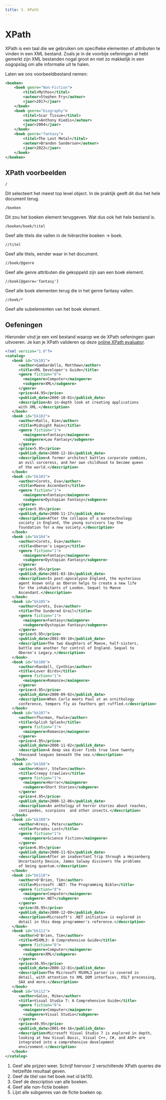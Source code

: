 ```yaml
---
title: 3. XPath
---
```


# XPath

XPath is een taal die we gebruiken om specifieke elementen of attributen te vinden in een XML bestand. Zoals je in de voorbije oefeningen al hebt gemerkt zijn XML bestanden nogal groot en niet zo makkelijk in een oogopslag om alle informatie uit te halen.

Laten we ons voorbeeldbestand nemen:

```xml
<boeken>
    <boek genre="Non-Fiction">
        <titel>Mythos</titel>
        <auteur>Stephen Fry</auteur>
        <jaar>2017</jaar>
    </boek>
    <boek genre="biography">
        <titel>Scar Tissue</titel>
        <auteur>Anthony Kiedis</auteur>
        <jaar>2004</jaar>
    </boek>
    <boek genre="fantasy">
        <titel>The Lost Metal</titel>
        <auteur>Brandon Sanderson</auteur>
        <jaar>2022</jaar>
    </boek>
</boeken>
```

## XPath voorbeelden

`/`

Dit selecteert het meest top level object. In de praktijk geeft dit dus het hele document terug.

`/boeken`

Dit zou het boeken element teruggeven. Wat dus ook het hele bestand is.

`/boeken/boek/titel`

Geef alle titels die vallen in de hiërarchie boeken -> boek.

`//titel`

Geef alle titels, eender waar in het document.

`//boek/@genre`

Geef alle genre attributen die gekoppeld zijn aan een boek element.

`//boek[@genre='fantasy']`

Geef alle boek elementen terug die in het genre fantasy vallen.

`//boek/*`

Geef alle subelementen van het boek element.

## Oefeningen

Hieronder vind je een xml bestand waarop we de XPath oefeningen gaan uitvoeren. Je kan je XPath valideren op deze [online XPath evaluator](https://www.freeformatter.com/xpath-tester.html).

```xml
<?xml version="1.0"?>
<catalog>
   <book id="bk101">
      <author>Gambardella, Matthew</author>
      <title>XML Developer's Guide</title>
      <genre fiction="0">
        <maingenre>Computer</maingenre>
        <subgenre>XML</subgenre>
      </genre>
      <price>44.95</price>
      <publish_date>2000-10-01</publish_date>
      <description>An in-depth look at creating applications 
      with XML.</description>
   </book>
   <book id="bk102">
      <author>Ralls, Kim</author>
      <title>Midnight Rain</title>
      <genre fiction="1">
        <maingenre>Fantasy</maingenre>
        <subgenre>Low Fantasy</subgenre>
      </genre>
      <price>5.95</price>
      <publish_date>2000-12-16</publish_date>
      <description>A former architect battles corporate zombies, 
      an evil sorceress, and her own childhood to become queen 
      of the world.</description>
   </book>
   <book id="bk103">
      <author>Corets, Eva</author>
      <title>Maeve Ascendant</title>
      <genre fiction="1">
        <maingenre>Fantasy</maingenre>
        <subgenre>Dystopian Fantasy</subgenre>
      </genre>
      <price>5.95</price>
      <publish_date>2000-11-17</publish_date>
      <description>After the collapse of a nanotechnology 
      society in England, the young survivors lay the 
      foundation for a new society.</description>
   </book>
   <book id="bk104">
      <author>Corets, Eva</author>
      <title>Oberon's Legacy</title>
      <genre fiction="1">
        <maingenre>Fantasy</maingenre>
        <subgenre>Dystopian Fantasy</subgenre>
      </genre>
      <price>5.95</price>
      <publish_date>2001-03-10</publish_date>
      <description>In post-apocalypse England, the mysterious 
      agent known only as Oberon helps to create a new life 
      for the inhabitants of London. Sequel to Maeve 
      Ascendant.</description>
   </book>
   <book id="bk105">
      <author>Corets, Eva</author>
      <title>The Sundered Grail</title>
      <genre fiction="1">
        <maingenre>Fantasy</maingenre>
        <subgenre>Dystopian Fantasy</subgenre>
      </genre>
      <price>5.95</price>
      <publish_date>2001-09-10</publish_date>
      <description>The two daughters of Maeve, half-sisters, 
      battle one another for control of England. Sequel to 
      Oberon's Legacy.</description>
   </book>
   <book id="bk106">
      <author>Randall, Cynthia</author>
      <title>Lover Birds</title>
      <genre fiction="1">
        <maingenre>Romance</maingenre>
      </genre>
      <price>4.95</price>
      <publish_date>2000-09-02</publish_date>
      <description>When Carla meets Paul at an ornithology 
      conference, tempers fly as feathers get ruffled.</description>
   </book>
   <book id="bk107">
      <author>Thurman, Paula</author>
      <title>Splish Splash</title>
      <genre fiction="1">
        <maingenre>Romance</maingenre>
      </genre>
      <price>4.95</price>
      <publish_date>2000-11-02</publish_date>
      <description>A deep sea diver finds true love twenty 
      thousand leagues beneath the sea.</description>
   </book>
   <book id="bk108">
      <author>Knorr, Stefan</author>
      <title>Creepy Crawlies</title>
      <genre fiction="1">
        <maingenre>Horror</maingenre>
        <subgenre>Short Stories</subgenre>
      </genre>
      <price>4.95</price>
      <publish_date>2000-12-06</publish_date>
      <description>An anthology of horror stories about roaches,
      centipedes, scorpions  and other insects.</description>
   </book>
   <book id="bk109">
      <author>Kress, Peter</author>
      <title>Paradox Lost</title>
      <genre fiction="1">
        <maingenre>Science Fiction</maingenre>
      </genre>
      <price>6.95</price>
      <publish_date>2000-11-02</publish_date>
      <description>After an inadvertant trip through a Heisenberg
      Uncertainty Device, James Salway discovers the problems 
      of being quantum.</description>
   </book>
   <book id="bk110">
      <author>O'Brien, Tim</author>
      <title>Microsoft .NET: The Programming Bible</title>
      <genre fiction="0">
        <maingenre>Computer</maingenre>
        <subgenre>.NET</subgenre>
      </genre>
      <price>36.95</price>
      <publish_date>2000-12-09</publish_date>
      <description>Microsoft's .NET initiative is explored in 
      detail in this deep programmer's reference.</description>
   </book>
   <book id="bk111">
      <author>O'Brien, Tim</author>
      <title>MSXML3: A Comprehensive Guide</title>
      <genre fiction="0">
        <maingenre>Computer</maingenre>
        <subgenre>XML</subgenre>
      </genre>
      <price>36.95</price>
      <publish_date>2000-12-01</publish_date>
      <description>The Microsoft MSXML3 parser is covered in 
      detail, with attention to XML DOM interfaces, XSLT processing, 
      SAX and more.</description>
   </book>
   <book id="bk112">
      <author>Galos, Mike</author>
      <title>Visual Studio 7: A Comprehensive Guide</title>
      <genre fiction="0">
        <maingenre>Computer</maingenre>
        <subgenre>Visual Studio</subgenre>
      </genre>
      <price>49.95</price>
      <publish_date>2001-04-16</publish_date>
      <description>Microsoft Visual Studio 7 is explored in depth,
      looking at how Visual Basic, Visual C++, C#, and ASP+ are 
      integrated into a comprehensive development 
      environment.</description>
   </book>
</catalog>
```

1. Geef alle prijzen weer. Schrijf hiervoor 2 verschillende XPath queries die hetzelfde resultaat geven.
2. Geef de titel van het boek met id bk110.
3. Geef de description van alle boeken.
4. Geef alle non-fictie boeken
5. Lijst alle subgenres van de fictie boeken op.